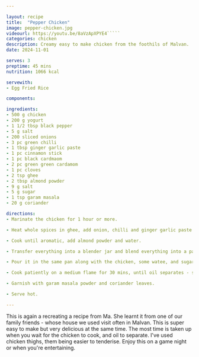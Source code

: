 ```yaml
---

layout: recipe
title:  "Pepper Chicken"
image: pepper-chicken.jpg
videourl: https://youtu.be/8aVzApXPYE4`````
categories: chicken
description: Creamy easy to make chicken from the foothils of Malvan.
date: 2024-11-01

serves: 3
preptime: 45 mins
nutrition: 1066 kcal

servewith:
- Egg Fried Rice

components:

ingredients:
- 500 g chicken
- 200 g yogurt
- 1 1/2 tbsp black pepper
- 5 g salt
- 200 sliced onions
- 3 pc green chilli
- 1 tbsp ginger garlic paste
- 1 pc cinnamon stick
- 1 pc black cardmaom
- 2 pc green green cardamom
- 1 pc cloves
- 2 tsp ghee
- 2 tbsp almond powder
- 9 g salt
- 5 g sugar
- 1 tsp garam masala
- 20 g coriander

directions:
- Marinate the chicken for 1 hour or more.

- Heat whole spices in ghee, add onion, chilli and ginger garlic paste.

- Cook until aromatic, add almond powder and water.

- Transfer everything into a blender jar and blend everything into a paste.

- Pour it in the same pan along with the chicken, some watee, and sugar.

- Cook patiently on a medium flame for 30 mins, until oil separates - stirring occasionally.

- Garnish with garam masala powder and coriander leaves.

- Serve hot.

---
```


This is again a recreating a recipe from Ma. She learnt it from one of our family friends - whose house we used visit often in Malvan. This is super easy to make but very delicious at the same time. The most time is taken up when you wait for the chicken to cook, and oil to separate. I've used chicken thighs, them being easier to tenderise. Enjoy this on a game night or when you're entertaining.
